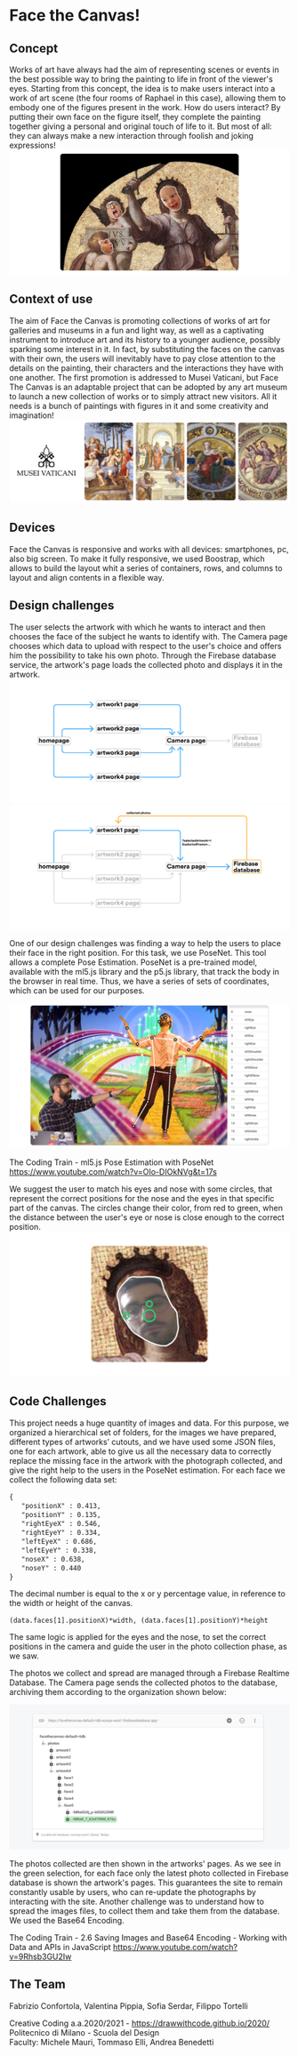 # Face the Canvas!

## Concept
Works of art have always had the aim of representing scenes or events in the best possible way to bring the painting to life in front of the viewer's eyes. Starting from this concept, the idea is to make users interact into a work of art scene (the four rooms of Raphael in this case), allowing them to embody one of the figures present in the work. How do users interact? By putting their own face on the figure itself, they complete the painting together giving a personal and original touch of life to it. But most of all: they can always make a new interaction through foolish and joking expressions!
![commonspace](assets/images/readme/commonspace.png)
## Context of use
The aim of Face the Canvas is promoting collections of works of art for galleries and museums in a fun and light way, as well as a captivating instrument to introduce art and its history to a younger audience, possibly sparking some interest in it. In fact, by substituting the faces on the canvas with their own, the users will inevitably have to pay close attention to the details on the painting, their characters and the interactions they have with one another. The first promotion is addressed to Musei Vaticani, but Face The Canvas is an adaptable project that can be adopted by any art museum to launch a new collection of works or to simply attract new visitors. All it needs is a bunch of paintings with figures in it and some creativity and imagination!
![partner](assets/images/readme/partner.png)
## Devices
Face the Canvas is responsive and works with all devices: smartphones, pc, also big screen. To make it fully responsive, we used Boostrap, which allows to build the layout whit a series of containers, rows, and columns to layout and align contents in a flexible way.


## Design challenges
The user selects the artwork with which he wants to interact and then chooses the face of the subject he wants to identify with. The Camera page chooses which data to upload with respect to the user's choice and offers him the possibility to take his own photo. Through the Firebase database service, the artwork's page loads the collected photo and displays it in the artwork.
![userjourney](assets/images/readme/journey1.png)
![userjourney](assets/images/readme/journey2.png)

One of our design challenges was finding a way to help the users to place their face in the right position. For this task, we use PoseNet. This tool allows a complete Pose Estimation. PoseNet is a pre-trained model, available with the ml5.js library and the p5.js library, that track the body in the browser in real time. Thus, we have a series of sets of coordinates, which can be used for our purposes.

![posenet](assets/images/readme/posenet.png)

The Coding Train - ml5.js Pose Estimation with PoseNet
https://www.youtube.com/watch?v=OIo-DIOkNVg&t=17s

We suggest the user to match his eyes and nose with some circles, that represent the correct positions for the nose and the eyes in that specific part of the canvas. The circles change their color, from red to green, when the distance between the user's eye or nose is close enough to the correct position.
![posenet](assets/images/readme/posenet2.png)

## Code Challenges
This project needs a huge quantity of images and data. For this purpose, we organized a hierarchical set of folders, for the images we have prepared, different types of artworks’ cutouts, and we have used some JSON files, one for each artwork, able to give us all the necessary data to correctly replace the missing face in the artwork with the photograph collected, and give the right help to the users in the PoseNet estimation. For each face we collect the following data set:
```
{
   "positionX" : 0.413,
   "positionY" : 0.135,
   "rightEyeX" : 0.546,
   "rightEyeY" : 0.334,
   "leftEyeX" : 0.686,
   "leftEyeY" : 0.338,
   "noseX" : 0.638,
   "noseY" : 0.440
}
```
The decimal number is equal to the x or y percentage value, in reference to the width or height of the canvas.
```
(data.faces[1].positionX)*width, (data.faces[1].positionY)*height
```
The same logic is applied for the eyes and the nose, to set the correct positions in the camera and guide the user in the photo collection phase, as we saw.

The photos we collect and spread are managed through a Firebase Realtime Database. The Camera page sends the collected photos to the database, archiving them according to the organization shown below:

![firebase](assets/images/readme/firebase1.png)

The photos collected are then shown in the artworks' pages. As we see in the green selection, for each face only the latest photo collected in Firebase database is shown the artwork's pages. This guarantees the site to remain constantly usable by users, who can re-update the photographs by interacting with the site. Another challenge was to understand how to spread the images files, to collect them and take them from the database. We used the Base64 Encoding.

The Coding Train - 2.6 Saving Images and Base64 Encoding - Working with Data and APIs in JavaScript
https://www.youtube.com/watch?v=9Rhsb3GU2Iw

## The Team
Fabrizio Confortola, Valentina Pippia, Sofia Serdar, Filippo Tortelli

Creative Coding a.a.2020/2021 - https://drawwithcode.github.io/2020/       
Politecnico di Milano - Scuola del Design     
Faculty: Michele Mauri, Tommaso Elli, Andrea Benedetti
